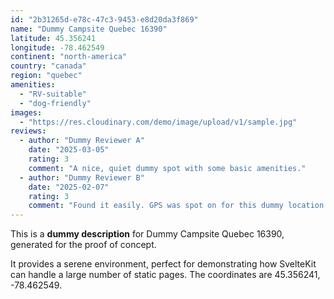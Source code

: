 ```yaml
---
id: "2b31265d-e78c-47c3-9453-e8d20da3f869"
name: "Dummy Campsite Quebec 16390"
latitude: 45.356241
longitude: -78.462549
continent: "north-america"
country: "canada"
region: "quebec"
amenities:
  - "RV-suitable"
  - "dog-friendly"
images:
  - "https://res.cloudinary.com/demo/image/upload/v1/sample.jpg"
reviews:
  - author: "Dummy Reviewer A"
    date: "2025-03-05"
    rating: 3
    comment: "A nice, quiet dummy spot with some basic amenities."
  - author: "Dummy Reviewer B"
    date: "2025-02-07"
    rating: 3
    comment: "Found it easily. GPS was spot on for this dummy location."
---
```


This is a **dummy description** for Dummy Campsite Quebec 16390, generated for the proof of concept.

It provides a serene environment, perfect for demonstrating how SvelteKit can handle a large number of static pages. The coordinates are 45.356241, -78.462549.
